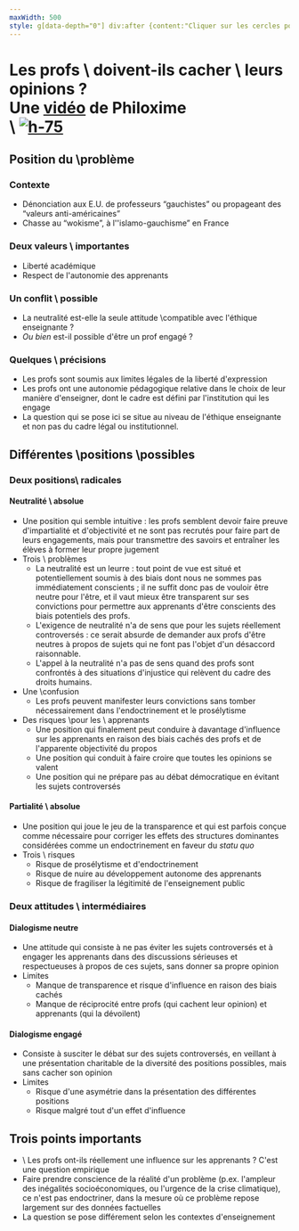 ```yaml
---
maxWidth: 500
style: g[data-depth="0"] div:after {content:"Cliquer sur les cercles pour afficher la suite"; display:block; margin-top:1em} img {display:block; margin-top:-0.5em} aside {display:block!important; margin-top:0.5em}
---
```


# Les profs \\ doivent-ils cacher \\ leurs opinions ? <aside>Une [vidéo](https://skeptikon.fr/w/u59jJpTKzmNf9waxkD6mhR) de Philoxime</aside>\\ [![h-75](https://skeptikon.fr/lazy-static/previews/07858299-1c1d-4f25-9a7a-cf422968fc36.jpg)](https://skeptikon.fr/w/u59jJpTKzmNf9waxkD6mhR)

## Position du \\problème

### **Contexte**
- Dénonciation aux E.U. de professeurs “gauchistes” ou propageant des “valeurs anti-américaines”
- Chasse au “wokisme”, à l''islamo-gauchisme” en France

### **Deux valeurs \\ importantes**
- Liberté académique
- Respect de l'autonomie des apprenants

### **Un conflit \\ possible**
- La neutralité est-elle la seule attitude \\compatible avec l'éthique enseignante ?
- *Ou bien* est-il possible d'être un prof engagé ?

### **Quelques \\ précisions**

- Les profs sont soumis aux limites légales de la liberté d'expression
- Les profs ont une autonomie pédagogique relative dans le choix de leur manière d'enseigner, dont le cadre est défini par l'institution qui les engage
- La question qui se pose ici se situe au niveau de l'éthique enseignante et non pas du cadre légal ou institutionnel.

## Différentes \\positions \\possibles

### **Deux positions\\  radicales**

#### Neutralité \\ absolue<!--fold-->
- Une position qui semble intuitive : les profs semblent devoir faire preuve d'impartialité et d'objectivité et ne sont pas recrutés pour faire part de leurs engagements, mais pour transmettre des savoirs et entraîner les élèves à former leur propre jugement
- Trois \\ problèmes
  - La neutralité est un leurre : tout point de vue est situé et potentiellement soumis à des biais dont nous ne sommes pas immédiatement conscients ; il ne suffit donc pas de vouloir être neutre pour l'être, et il vaut mieux être transparent sur ses convictions pour permettre aux apprenants d'être conscients des biais potentiels des profs.
  - L'exigence de neutralité n'a de sens que pour les sujets réellement controversés : ce serait absurde de demander aux profs d'être neutres à propos de sujets qui ne font pas l'objet d'un désaccord raisonnable.
  - L'appel à la neutralité n'a pas de sens quand des profs sont confrontés à des situations d'injustice qui relèvent du cadre des droits humains.
- Une \\confusion
  - Les profs peuvent manifester leurs convictions sans tomber nécessairement dans l'endoctrinement et le prosélytisme
- Des risques \\pour les \\ apprenants
  - Une position qui finalement peut conduire à davantage d'influence sur les apprenants en raison des biais cachés des profs et de l'apparente objectivité du propos
  - Une position qui conduit à faire croire que toutes les opinions se valent
  - Une position qui ne prépare pas au débat démocratique en évitant les sujets controversés

#### Partialité \\ absolue<!--fold-->
- Une position qui joue le jeu de la transparence et qui est parfois conçue comme nécessaire pour corriger les effets des structures dominantes considérées comme un endoctrinement en faveur du _statu quo_
- Trois \\ risques
  - Risque de prosélytisme et d'endoctrinement
  - Risque de nuire au développement autonome des apprenants
  - Risque de fragiliser la légitimité de l'enseignement public
### **Deux attitudes \\ intermédiaires**
####  Dialogisme neutre <!--fold-->
- Une attitude qui consiste à ne pas éviter les sujets controversés et à engager les apprenants dans des discussions sérieuses et respectueuses à propos de ces sujets, sans donner sa propre opinion
- Limites
  - Manque de transparence et risque d'influence en raison des biais cachés
  - Manque de réciprocité entre profs (qui cachent leur opinion) et apprenants (qui la dévoilent)

#### Dialogisme engagé<!--fold-->
- Consiste à susciter le débat sur des sujets controversés, en veillant à une présentation charitable de la diversité des positions possibles, mais sans cacher son opinion
- Limites
  - Risque d'une asymétrie dans la présentation des différentes positions
  - Risque malgré tout d'un effet d'influence
  
  
## Trois points importants

- \\ Les profs ont-ils réellement une influence sur les apprenants ? C'est une question empirique
- Faire prendre conscience de la réalité d'un problème (p.ex. l'ampleur des inégalités socioéconomiques, ou l'urgence de la crise climatique), ce n'est pas endoctriner, dans la mesure où ce problème repose largement sur des données factuelles
- La question se pose différement selon les contextes d'enseignement
